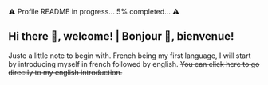 ⚠️ Profile README in progress... 5% completed... ⚠️

## Hi there 👋, welcome! | Bonjour 👋, bienvenue!

Juste a little note to begin with. French being my first language, I will start by introducing myself in french followed by english. ~~You can click here to go directly to my english introduction.~~

<!--
**ThikSag/ThikSag** is a ✨ _special_ ✨ repository because its `README.md` (this file) appears on your GitHub profile.

Here are some ideas to get you started:

- 🔭 I’m currently working on ...
- 🌱 I’m currently learning ...
- 👯 I’m looking to collaborate on ...
- 🤔 I’m looking for help with ...
- 💬 Ask me about ...
- 📫 How to reach me: ...
- 😄 Pronouns: She/Her
- ⚡ Fun fact: When I was young, I
-->
